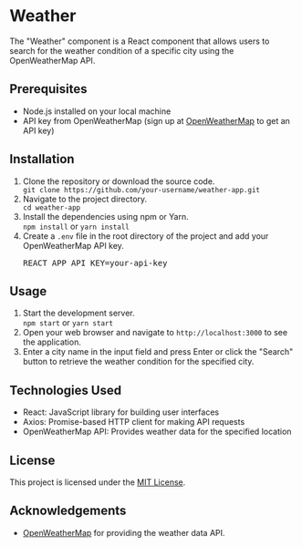 <!DOCTYPE html>
<html>
<head>
  <meta charset="UTF-8">  
</head>
<body>
  <h1>Weather</h1>

  <p>The "Weather" component is a React component that allows users to search for the weather condition of a specific city using the OpenWeatherMap API.</p>

  <h2>Prerequisites</h2>
  <ul>
    <li>Node.js installed on your local machine</li>
    <li>API key from OpenWeatherMap (sign up at <a href="https://openweathermap.org/">OpenWeatherMap</a> to get an API key)</li>
  </ul>

  <h2>Installation</h2>
  <ol>
    <li>Clone the repository or download the source code.</li>
    <code>git clone https://github.com/your-username/weather-app.git</code>
    <li>Navigate to the project directory.</li>
    <code>cd weather-app</code>
    <li>Install the dependencies using npm or Yarn.</li>
    <code>npm install</code> or <code>yarn install</code>
    <li>Create a <code>.env</code> file in the root directory of the project and add your OpenWeatherMap API key.</li>
    <pre>REACT_APP_API_KEY=your-api-key</pre>
  </ol>

  <h2>Usage</h2>
  <ol>
    <li>Start the development server.</li>
    <code>npm start</code> or <code>yarn start</code>
    <li>Open your web browser and navigate to <code>http://localhost:3000</code> to see the application.</li>
    <li>Enter a city name in the input field and press Enter or click the "Search" button to retrieve the weather condition for the specified city.</li>
  </ol>

  <h2>Technologies Used</h2>
  <ul>
    <li>React: JavaScript library for building user interfaces</li>
    <li>Axios: Promise-based HTTP client for making API requests</li>
    <li>OpenWeatherMap API: Provides weather data for the specified location</li>
  </ul>

  <h2>License</h2>
  <p>This project is licensed under the <a href="LICENSE">MIT License</a>.</p>

  <h2>Acknowledgements</h2>
  <ul>
    <li><a href="https://openweathermap.org/">OpenWeatherMap</a> for providing the weather data API.</li>
  </ul>
</body>
</html>
